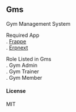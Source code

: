 ## Gms


Gym Management System


Required App  <br>
. <a href="https://github.com/frappe/frappe.git">Frappe </a><br>
. <a href="https://github.com/Sigzen-Team/frappe.git">Erpnext </a>


Role Listed in Gms <br>
. Gym Admin <br>
. Gym Trainer <br>
. Gym Member <br>


#### License

MIT
